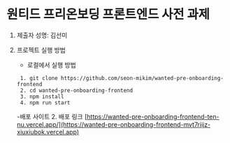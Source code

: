 # 원티드 프리온보딩 프론트엔드 사전 과제 
1. 제출자 성명: 김선미
2. 프로젝트 실행 방법 
   - 로컬에서 실행 방법 

   ```
    1. git clone https://github.com/seon-mikim/wanted-pre-onboarding-frontend
    2. cd wanted-pre-onboarding-frontend
    3. npm install
    4. npm run start
   ```
   -배포 사이트 
     2. 배포 링크 
  [https://wanted-pre-onboarding-frontend-ten-nu.vercel.app/](https://wanted-pre-onboarding-frontend-mvt7riijz-xiuxiubok.vercel.app)
